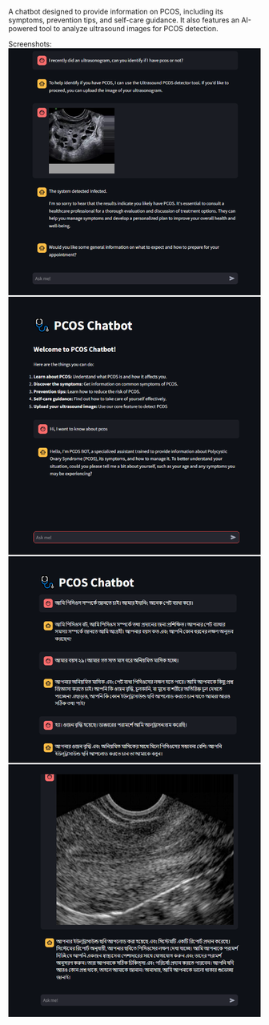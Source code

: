A chatbot designed to provide information on PCOS, including its symptoms, prevention tips, and self-care guidance. It also features an AI-powered tool to analyze ultrasound images for PCOS detection.

Screenshots:
![PCOS Chatbot](pcos-chatbot%201.png)
![PCOS Chatbot](pcos-chatbot%202.png)
![PCOS Chatbot](pcos-chatbot%203.png)
![PCOS Chatbot](pcos-chatbot%204.png)
